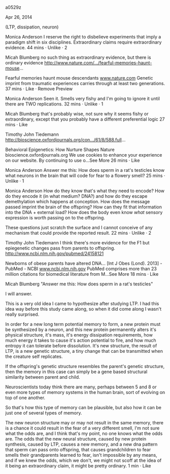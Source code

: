 a0529z

Apr 26, 2014

(LTP, dissipation, neuron)

Monica Anderson I reserve the right to disbelieve experiments that imply a paradigm shift in six disciplines. Extraordinary claims require extraordinary evidence.
44 mins · Unlike · 2

Micah Blumberg no such thing as extraordinary evidence, but there is ordinary evidence http://www.nature.com/.../fearful-memories-haunt-mouse...

Fearful memories haunt mouse descendants
www.nature.com
Genetic imprint from traumatic experiences carries through at least two generations.
37 mins · Like · Remove Preview

Monica Anderson Seen it. Smells very fishy and I'm going to ignore it until there are TWO replications.
32 mins · Unlike · 1

Micah Blumberg that's probably wise, not sure why it seems fishy or extraordinary, except that you probably have a different preferential logic
27 mins · Like

Timothy John Tiedemann http://bioscience.oxfordjournals.org/con.../61/8/588.full...

Behavioral Epigenetics: How Nurture Shapes Nature
bioscience.oxfordjournals.org
We use cookies to enhance your experience on our website. By continuing to use o...See More
26 mins · Like

Monica Anderson Answer me this: How does sperm in a rat's testicles know what neurons in the brain that will code for fear to a flowery smell?
25 mins · Unlike · 1

Monica Anderson How do they know that's what they need to encode? How do they encode it (in what medium? DNA?) and how do they escape demethylation which happens at conception. How does the message passed imprint the brain of the offspring? How can they fit that information into the DNA + external load? How does the body even know *what* sensory expression is worth passing on to the offspring.

These questions just scratch the surface and I cannot conceive of any mechanism that could provide the reported result.
22 mins · Unlike · 2

Timothy John Tiedemann I think there's more evidence for the F1 but epiegenetic changes pass from parents to offspring. http://www.ncbi.nlm.nih.gov/pubmed/24158121

Newborns of obese parents have altered DNA... [Int J Obes (Lond). 2013] - PubMed - NCBI
www.ncbi.nlm.nih.gov
PubMed comprises more than 23 million citations for biomedical literature from M...See More
18 mins · Like

Micah Blumberg "Answer me this: How does sperm in a rat's testicles"

I will answer.

This is a very old idea I came to hypothesize after studying LTP. I had this idea way before this study came along, so when it did come along I wasn't really surprised.

In order for a new long term potential memory to form, a new protein must be synthesized by a neuron, and this new protein permanently alters it's physical structure, it's mass, it's energy dissipation requirements, how much energy it takes to cause it's action potential to fire, and how much entropy it can tolerate before dissolution. It's new structure, the result of LTP, is a new genetic structure, a tiny change that can be transmitted when the creature self replicates.

If the offspring's genetic structure resembles the parent's genetic structure, then the memory in this case can simply be a gene based structural similarity between parent and child.

Neuroscientists today think there are many, perhaps between 5 and 8 or even more types of memory systems in the human brain, sort of evolving on top of one another.

So that's how this type of memory can be plausible, but also how it can be just one of several types of memory.

The new neuron structure may or may not result in the same memory, there is a chance it could result in the fear of a very different smell, I'm not sure what the odds are, and I think that's my point, no one knows what the odds are. The odds that the new neural structure, caused by new protein synthesis, caused by LTP, causes a new memory, and a new dna pattern that sperm can pass onto offspring, that causes grandchildren to fear smells their grandparents learned to fear, isn't impossible by any means, and if we knew the odds, which we don't, we might not scoff at the idea of it being an extraordinary claim, it might be pretty ordinary.
1 min · Like

